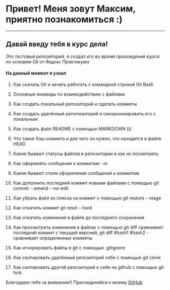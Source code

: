 # Привет! Меня зовут Максим, приятно познакомиться :)

---

## Давай введу тебя в курс дела!

_Это тестовый репозиторий, я создал его во время прохождения курса по основам Git
от Яндекс Практикума_

#### На данный момент я узнал

1. Как скачать Git и начать работать с командной строкой Git Bash

2. Основные команды по взаимодействию с файлами

3. Как создать локальный репозиторий и сделать коммиты

4. Как создать удалённый репотизиторий и синхронизировать его с локальным

5. Как создать файл README с помощью MARKDOWN )))

6. Что такое Хэш коммита и для чего он нужен, что находится в файле HEAD

7. Какие бывают статусы файлов в репозитории и как их посмотреть

8. Как оформлять сообщения к коммитам: -m

9. Какие бывают стили оформления сообщений к коммитам

10. Как дополнить последний коммит новыми файлами с помощью 
git commit --amend --no-edit

11. Как убрать файл из списка на коммит с помощью git restore --stage

12. Как откатить коммит git reset --hard

13. Как откатить изменения в файле до последнего сохранения

14. Как просмотреть изменения в файлах с помощью git diff 
сравнивает последний коммит с текущей версией, 
git diff #hash1 #hash2 - сравнивает определенные коммиты 

15. Как игнорировать файлы в git с помощью .gitignore

16. Как скопировать удалённый репозиторий себе с помощью git clone

17. Как скопировать другой репозиторий к себе на github с помощью git fork


	

Благодарю тебя за внимание!) Присоединяйся к моему [GitHub](https://github.com/maximknyazkin626 "Мой Github!")
